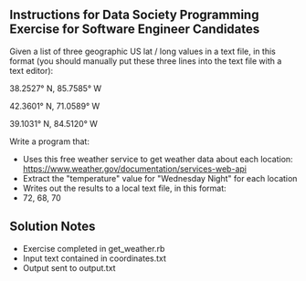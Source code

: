 

## Instructions for Data Society Programming Exercise for Software Engineer Candidates

Given a list of three geographic US lat / long values in a text file, in this format (you should manually put these three lines into the text file with a text editor):

38.2527° N, 85.7585° W

42.3601° N, 71.0589° W

39.1031° N, 84.5120° W

Write a program that:
* Uses this free weather service to get weather data about each location: https://www.weather.gov/documentation/services-web-api
* Extract the "temperature" value for "Wednesday Night" for each location
* Writes out the results to a local text file, in this format:
 * 72, 68, 70

## Solution Notes

* Exercise completed in get_weather.rb
* Input text contained in coordinates.txt
* Output sent to output.txt
